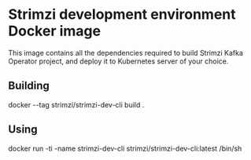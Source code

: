 Strimzi development environment Docker image
============================================

This image contains all the dependencies required to build Strimzi Kafka Operator project, and deploy it to Kubernetes server of your choice.

Building
--------

docker --tag strimzi/strimzi-dev-cli build .


Using
-----

docker run -ti -name strimzi-dev-cli strimzi/strimzi-dev-cli:latest /bin/sh


